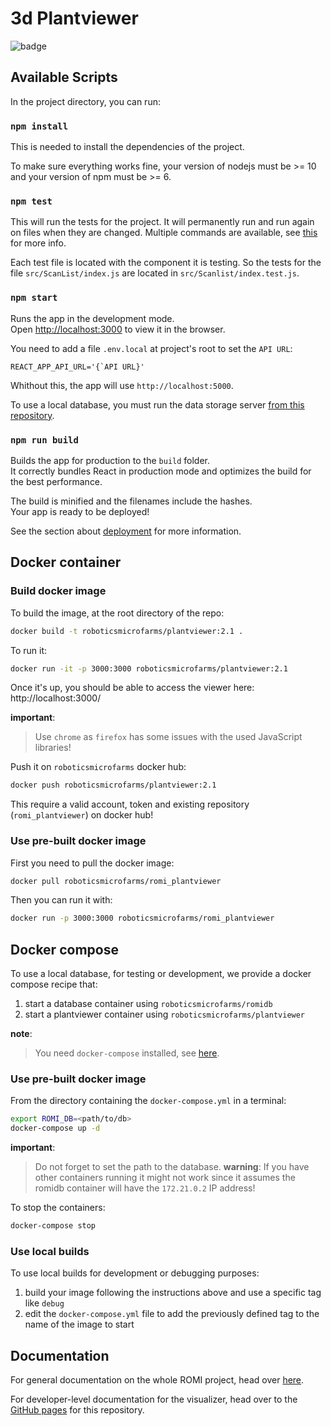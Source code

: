# 3d Plantviewer

![badge](https://github.com/romi/3d-plantviewer/workflows/Tests/badge.svg)

## Available Scripts
In the project directory, you can run:

### ```npm install```

This is needed to install the dependencies of the project.

To make sure everything works fine, your version of nodejs must be >= 10 and your version of npm must be >= 6.

### ```npm test```

This will run the tests for the project. It will permanently run and run again 
on files when they are changed. Multiple commands are available, see
[this](https://create-react-app.dev/docs/running-tests/) for more info.

Each test file is located with the component it is testing. So the tests for the file `src/ScanList/index.js` are located in `src/Scanlist/index.test.js`.

### ```npm start```

Runs the app in the development mode.<br />
Open [http://localhost:3000](http://localhost:3000) to view it in the browser.

You need to add a file `.env.local` at project's root to set the `API URL`:

```
REACT_APP_API_URL='{`API URL}'
```
Whithout this, the app will use `http://localhost:5000`.

To use a local database, you must run the data storage server [from this repository](https://github.com/romi/romidata).

### `npm run build`

Builds the app for production to the `build` folder.<br />
It correctly bundles React in production mode and optimizes the build for the best performance.

The build is minified and the filenames include the hashes.<br />
Your app is ready to be deployed!

See the section about [deployment](https://facebook.github.io/create-react-app/docs/deployment) for more information.

## Docker container

### Build docker image
To build the image, at the root directory of the repo:
```bash
docker build -t roboticsmicrofarms/plantviewer:2.1 .
```
To run it:
```bash
docker run -it -p 3000:3000 roboticsmicrofarms/plantviewer:2.1
```
Once it's up, you should be able to access the viewer here: http://localhost:3000/

**important**:
> Use `chrome` as `firefox` has some issues with the used JavaScript libraries!

Push it on `roboticsmicrofarms` docker hub:
```bash
docker push roboticsmicrofarms/plantviewer:2.1
```
This require a valid account, token and existing repository (`romi_plantviewer`) on docker hub!

### Use pre-built docker image
First you need to pull the docker image:
```bash
docker pull roboticsmicrofarms/romi_plantviewer
```
Then you can run it with:
```bash
docker run -p 3000:3000 roboticsmicrofarms/romi_plantviewer
```


## Docker compose
To use a local database, for testing or development, we provide a docker compose recipe that:

1. start a database container using `roboticsmicrofarms/romidb`
2. start a plantviewer container using `roboticsmicrofarms/plantviewer`

**note**:
> You need `docker-compose` installed, see 
[here](https://docs.docker.com/compose/install/).

### Use pre-built docker image
From the directory containing the `docker-compose.yml` in a terminal:
```bash
export ROMI_DB=<path/to/db>
docker-compose up -d 
```
**important**:
> Do not forget to set the path to the database.
**warning**:
> If you have other containers running it might not work since it assumes the 
romidb container will have the `172.21.0.2` IP address!

To stop the containers: 
```bash
docker-compose stop
```

### Use local builds
To use local builds for development or debugging purposes:

1. build your image following the instructions above and use a specific tag like `debug`
2. edit the `docker-compose.yml` file to add the previously defined tag to the name of the image to start

## Documentation

For general documentation on the whole ROMI project, head over
[here](https://docs.romi-project.eu).

For developer-level documentation for the visualizer, head over
to the [GitHub pages](https://romi.github.io/3d-plantviewer/)
for this repository.



